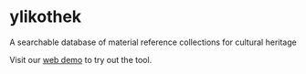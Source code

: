 # ylikothek
A searchable database of material reference collections for cultural heritage

Visit our [web demo](http://ipch.app.s3-website-us-east-1.amazonaws.com/ylikothek/index.html) to try out the tool.
